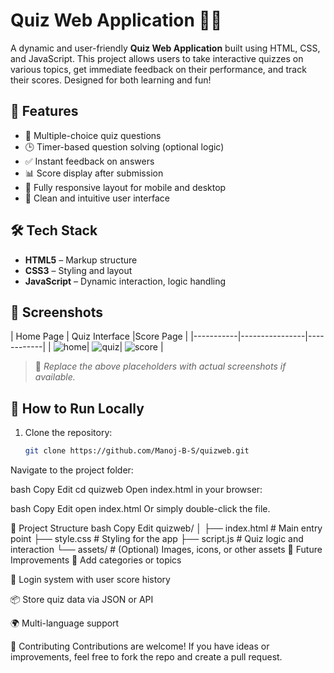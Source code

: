 # Quiz Web Application 🧠📱

A dynamic and user-friendly **Quiz Web Application** built using HTML, CSS, and JavaScript. This project allows users to take interactive quizzes on various topics, get immediate feedback on their performance, and track their scores. Designed for both learning and fun!

## 🚀 Features

- 🎯 Multiple-choice quiz questions
- 🕒 Timer-based question solving (optional logic)
- ✅ Instant feedback on answers
- 📊 Score display after submission
- 📱 Fully responsive layout for mobile and desktop
- 🌙 Clean and intuitive user interface

## 🛠️ Tech Stack

- **HTML5** – Markup structure
- **CSS3** – Styling and layout
- **JavaScript** – Dynamic interaction, logic handling

## 📸 Screenshots


| Home Page 
| Quiz Interface 
|Score Page |
|-----------|----------------|------------|
| ![home](https://github.com/user-attachments/assets/a6b01f38-4600-42eb-8269-ce79a8e5926c)| 
![quiz](https://github.com/user-attachments/assets/90e38389-0dfb-40ee-bb74-7bd7f1723a1f)| 
![score](https://github.com/user-attachments/assets/43d38564-440c-4b73-8662-97d597d5269b) |

> 📌 _Replace the above placeholders with actual screenshots if available._

## 🔧 How to Run Locally

1. Clone the repository:
   ```bash
   git clone https://github.com/Manoj-B-S/quizweb.git
Navigate to the project folder:

bash
Copy
Edit
cd quizweb
Open index.html in your browser:

bash
Copy
Edit
open index.html
Or simply double-click the file.

📂 Project Structure
bash
Copy
Edit
quizweb/
│
├── index.html          # Main entry point
├── style.css           # Styling for the app
├── script.js           # Quiz logic and interaction
└── assets/             # (Optional) Images, icons, or other assets
🎯 Future Improvements
🔄 Add categories or topics

🔐 Login system with user score history

📦 Store quiz data via JSON or API

🌍 Multi-language support

🤝 Contributing
Contributions are welcome! If you have ideas or improvements, feel free to fork the repo and create a pull request.
